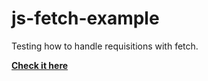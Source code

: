 # js-fetch-example
Testing how to handle requisitions with fetch.


[**Check it here**](https://vitor-afonso.github.io/js-fetch-example/)  
